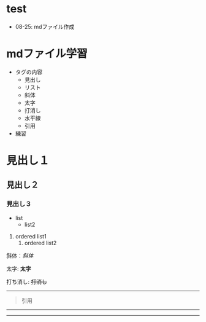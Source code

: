 # test
- 08-25: mdファイル作成
# mdファイル学習
- タグの内容
  - 見出し
  - リスト
  - 斜体
  - 太字
  - 打消し
  - 水平線
  - 引用
- 練習
# 見出し１
## 見出し２
### 見出し３
- list
    - list2
1. ordered list1
    1. ordered list2

斜体：*斜体*

太字: **太字**

打ち消し: ~~打消し~~

---
>引用
---
---




